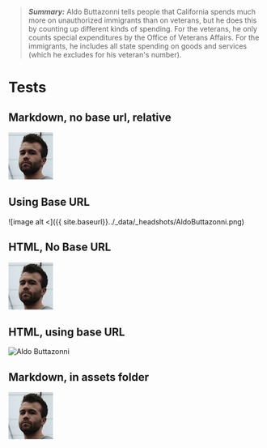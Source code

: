 >**_Summary:_** Aldo Buttazonni tells people that California spends much more on unauthorized immigrants than on veterans, but he does this by counting up different kinds of spending. For the veterans, he only counts
special expenditures by the Office of Veterans Affairs. For the immigrants, he includes all state spending on goods and services (which he excludes for his veteran's number).

# Tests

## Markdown, no base url, relative
![image alt <](../_data/_headshots/AldoButtazonni.png) 

## Using Base URL 
![image alt <]({{ site.baseurl}}../_data/_headshots/AldoButtazonni.png)  

## HTML, No Base URL
 <img src="../_data/_headshots/AldoButtazonni.png" alt="Aldo Buttazonni">

## HTML, using base URL 
<img src="{{ site.baseurl}}/_data/_headshots/AldoButtazonni.png" alt="Aldo Buttazonni">

## Markdown, in assets folder
![image alt <](assets/AldoButtazonni.png) 
